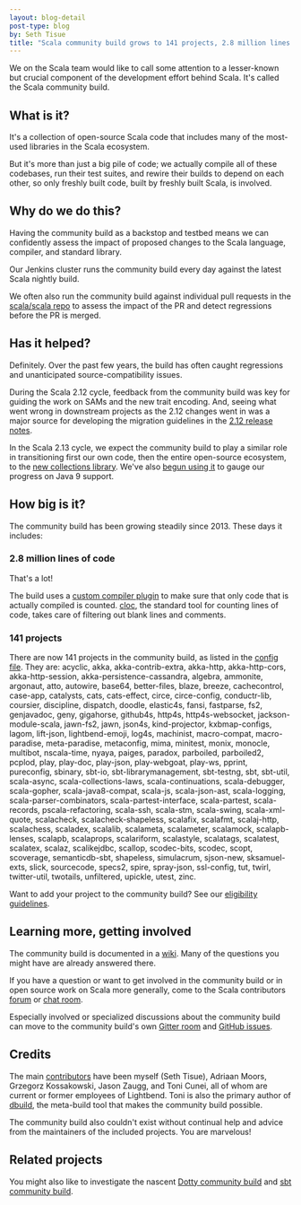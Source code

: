 ```yaml
---
layout: blog-detail
post-type: blog
by: Seth Tisue
title: "Scala community build grows to 141 projects, 2.8 million lines of code"
---
```


We on the Scala team would like to call some attention to a
lesser-known but crucial component of the development effort behind
Scala.  It's called the Scala community build.

## What is it?

It's a collection of open-source Scala code that includes many of the
most-used libraries in the Scala ecosystem.

But it's more than just a big pile of code; we actually compile all of
these codebases, run their test suites, and rewire their builds to
depend on each other, so only freshly built code, built by freshly
built Scala, is involved.

## Why do we do this?

Having the community build as a backstop and testbed means we can
confidently assess the impact of proposed changes to the Scala
language, compiler, and standard library.

Our Jenkins cluster runs the community build every day against the
latest Scala nightly build.

We often also run the community build against individual pull requests
in the [scala/scala repo](https://github.com/scala/scala) to assess
the impact of the PR and detect regressions before the PR is merged.

## Has it helped?

Definitely.  Over the past few years, the build has often caught
regressions and unanticipated source-compatibility issues.

During the Scala 2.12 cycle, feedback from the community build was key
for guiding the work on SAMs and the new trait encoding.  And, seeing what
went wrong in downstream projects as the 2.12 changes went in was a
major source for developing the migration guidelines in the
[2.12 release notes](https://github.com/scala/scala/releases/tag/v2.12.0).

In the Scala 2.13 cycle, we expect the community build to play a
similar role in transitioning first our own code, then the entire
open-source ecosystem, to the
[new collections library](http://www.scala-lang.org/blog/2017/02/28/collections-rework.html).
We've also [begun using it](https://github.com/scala/community-builds/issues/609) to
gauge our progress on Java 9 support.

## How big is it?

The community build has been growing steadily since 2013.
These days it includes:

### 2.8 million lines of code

That's a lot!

The build uses a
[custom compiler plugin](https://github.com/sethtisue/cloc-plugin) to
make sure that only code that is actually compiled is counted.
[cloc](https://github.com/AlDanial/cloc), the standard tool for counting
lines of code, takes care of filtering out blank lines and comments.

### 141 projects

There are now 141 projects in the community build, as listed in the
[config file](https://github.com/scala/community-builds/blob/2.12.x/configs/project-refs.conf).
They are: acyclic, akka, akka-contrib-extra, akka-http,
akka-http-cors, akka-http-session, akka-persistence-cassandra,
algebra, ammonite, argonaut, atto, autowire, base64, better-files,
blaze, breeze, cachecontrol, case-app, catalysts, cats, cats-effect,
circe, circe-config, conductr-lib, coursier, discipline, dispatch,
doodle, elastic4s, fansi, fastparse, fs2, genjavadoc, geny, gigahorse,
github4s, http4s, http4s-websocket, jackson-module-scala, jawn-fs2,
jawn, json4s, kind-projector, kxbmap-configs, lagom, lift-json,
lightbend-emoji, log4s, machinist, macro-compat, macro-paradise,
meta-paradise, metaconfig, mima, minitest, monix, monocle, multibot,
nscala-time, nyaya, paiges, paradox, parboiled, parboiled2, pcplod,
play, play-doc, play-json, play-webgoat, play-ws, pprint, pureconfig,
sbinary, sbt-io, sbt-librarymanagement, sbt-testng, sbt, sbt-util,
scala-async, scala-collections-laws, scala-continuations,
scala-debugger, scala-gopher, scala-java8-compat, scala-js,
scala-json-ast, scala-logging, scala-parser-combinators,
scala-partest-interface, scala-partest, scala-records,
pscala-refactoring, scala-ssh, scala-stm, scala-swing, scala-xml-quote,
scalacheck, scalacheck-shapeless, scalafix, scalafmt, scalaj-http,
scalachess, scaladex, scalalib, scalameta, scalameter, scalamock,
scalapb-lenses, scalapb, scalaprops, scalariform, scalastyle,
scalatags, scalatest, scalatex, scalaz, scalikejdbc, scallop,
scodec-bits, scodec, scopt, scoverage, semanticdb-sbt, shapeless,
simulacrum, sjson-new, sksamuel-exts, slick, sourcecode, specs2,
spire, spray-json, ssl-config, tut, twirl, twitter-util, twotails,
unfiltered, upickle, utest, zinc.

Want to add your project to the community build?  See our
[eligibility guidelines](https://github.com/scala/community-builds/wiki/Eligibility).

## Learning more, getting involved

The community build is documented in a
[wiki](https://github.com/scala/community-builds/wiki).  Many of the
questions you might have are already answered there.

If you have a question or want to get involved in the community
build or in open source work on Scala more generally, come to the Scala
contributors [forum](https://contributors.scala-lang.org) or
[chat room](https://gitter.im/scala/contributors).

Especially involved or specialized discussions about the community
build can move to the community build's own
[Gitter room](https://gitter.im/scala/community-builds) and
[GitHub issues](https://github.com/scala/community-builds/issues).

## Credits

The main
[contributors](https://github.com/scala/community-builds/graphs/contributors)
have been myself (Seth Tisue), Adriaan Moors, Grzegorz Kossakowski,
Jason Zaugg, and Toni Cunei, all of whom are current or former
employees of Lightbend.  Toni is also the primary author of
[dbuild](https://github.com/lightbend/dbuild), the meta-build tool
that makes the community build possible.

The community build also couldn't exist without continual help and
advice from the maintainers of the included projects.  You are
marvelous!

## Related projects

You might also like to investigate the nascent
[Dotty community build](https://github.com/lampepfl/dotty-community-build)
and [sbt community build](https://github.com/sbt/sbt-standalone-build).
